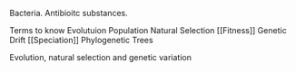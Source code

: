 Bacteria. Antibioitc substances. 

Terms to know
Evolutuion 
Population
Natural Selection
[[Fitness]]
Genetic Drift
[[Speciation]]
Phylogenetic Trees

Evolution, natural selection and genetic variation
